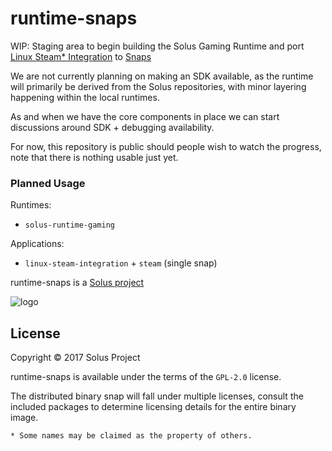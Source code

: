 runtime-snaps
=============

WIP: Staging area to begin building the Solus Gaming Runtime and port
[Linux Steam* Integration](https://github.com/solus-project/linux-steam-integration) to [Snaps](https://snapcraft.io/)

We are not currently planning on making an SDK available, as the runtime will
primarily be derived from the Solus repositories, with minor layering happening
within the local runtimes.

As and when we have the core components in place we can start discussions around
SDK + debugging availability.

For now, this repository is public should people wish to watch the progress, note
that there is nothing usable just yet.

### Planned Usage

Runtimes:

 - `solus-runtime-gaming`

Applications:

 - `linux-steam-integration` + `steam` (single snap)

runtime-snaps is a [Solus project](https://solus-project.com/)

![logo](https://build.solus-project.com/logo.png)

## License

Copyright © 2017 Solus Project

runtime-snaps is available under the terms of the `GPL-2.0` license.

The distributed binary snap will fall under multiple licenses, consult
the included packages to determine licensing details for the entire binary
image.

`* Some names may be claimed as the property of others.`
